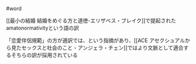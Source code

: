 #word 

[[最小の結婚 結婚をめぐる方と道徳-エリザベス・ブレイク]]で提起されたamatonormativityという語の訳

「恋愛伴侶規範」の方が適訳では、という指摘があり、[[ACE アセクシュアルから見たセックスと社会のこと - アンジェラ・チェン]]ではより文脈として適合するそちらの訳が採用されている